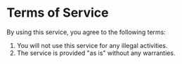 # Terms of Service

By using this service, you agree to the following terms:

1. You will not use this service for any illegal activities.
2. The service is provided "as is" without any warranties.
